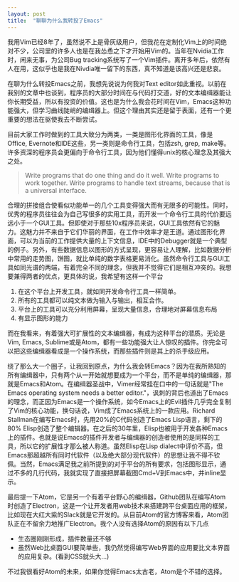 ```yaml
---
layout: post
title:  "聊聊为什么我转投了Emacs"
---
```


我用Vim已经8年了，虽然说不上是骨灰级用户，但我花在定制化Vim上的时间绝对不少，公司里的许多人也是在我怂恿之下才开始用Vim的。当年在Nvidia工作时，闲来无事，为公司Bug tracking系统写了一个Vim插件。离开多年后，依然有人在用，这似乎也是我在Nivdia唯一留下的东西，真不知道是该高兴还是悲哀。

在聊为什么转投Emacs之前，我想先说说为何我对Text editor如此重视。以前在我别的文章中也谈到，程序员的大部分时间在与代码打交道，好的文本编缉器能让你长期受益，所以有投资的价值。这也是为什么我会花时间在Vim，Emacs这种功能强大，但学习曲线陡峭的编缉器上。但这个理由其实还是留于表面，还有一个更重要的想法在驱使我去不断尝试。

目前大家工作时做到的工具大致分为两类，一类是图形化界面的工具，像是Office, Evernote和IDE这些，另一类则是命令行工具，包括zsh, grep, make等。许多资深的程序员会更偏向于命令行工具，因为他们懂得unix的核心理念及其强大之处。

> Write programs that do one thing and do it well. Write programs to work together. Write programs to handle text streams, because that is a universal interface.

合理的拼接组合使看似功能单一的几个工具变得强大而有无限多的可能性。同时，优秀的程序员往往会为自己写很多的实用工具，而开发一个命令行工具的代价要远远小于一个GUI工具。但即使对于那些10x程序员来说，GUI工具依然有它的魅力。这魅力并不来自于它们华丽的界面，在工作中效率才是王道。通过图形化界面，可以为当前的工作提供大量的上下文信息，IDE中的Debugger就是一个典型的例子。另外，有些数据信息以图形的方式呈现，更容易让人理解，比如数据分析中常用的走势图，饼图，就比单纯的数字表格更易消化。虽然命令行工具与GUI工具如同光谱的两端，有着完全不同的理念，但我并不觉得它们是相互冲突的。我想要兼得两者的优点，更具体的说，我希望有这样一个平台

1. 在这个平台上开发工具，就如同开发命令行工具一样简单。
2. 所有的工具都可以纯文本做为输入与输出，相互合作。
3. 平台上的工具可以充分利用屏幕，呈现大量信息，合理地对屏幕信息布局
4. 有显示图形的能力

而在我看来，有着强大可扩展性的文本编缉器，有成为这种平台的潜质。无论是Vim, Emacs, Sublime或是Atom，都有一些功能强大让人惊叹的插件。你完全可以把这些编缉器看成是一个操作系统，而那些插件则是其上的杀手级应用。

绕了那么大一个圈子，让我回到原点，为什么我会转Emacs？因为在我所熟知的所有编缉器中，只有两个从一开始就想要成为一个平台，而不是单纯的编缉器，那就是Emacs和Atom。在编缉器圣战中，Vimer经常挂在口中的一句话就是"The Emacs operating system needs a better editor."，讽刺的背后也道出了Emacs的理念，而正因为Emacs是一个操作系统，如今Emacs上的Evil插件几乎完全复制了Vim的核心功能，换句话说，Vim成了Emacs系统上的一款应用。Richard Stallman在编写Emacs时，先用20%的C代码创造了Emacs Lisp语言，剩下的80% Elisp创造了整个编辑器。在之后的30年里，Elisp也被用于开发各种Emacs上的插件。也就是说Emacs的插件开发者与编缉器的创造者使用的是同样的工具，所以它的扩展性才那么被人称道。虽然Elisp在Lisp dialect中评价不高，但Emacs那超越所有同时代软件（以及绝大部分现代软件）的思想让我不得不钦佩。当然，Emacs满足我之前所提到的对于平台的所有要求，包括图形显示，通过不多的几行代码，我就实现了直接把屏幕截图Cmd+V到Emacs中，并inline显示。

最后提一下Atom，它是另一个有着平台野心的编缉器，Github团队在编写Atom时创造了Electron，这是一个让开发者用web技术来搭建跨平台桌面应用的框架，比如现在大红大紫的Slack就是它开发的。从目前Atom的官方博客来看，Atom团队正在不留余力地推广Electron。我个人没有选择Atom的原因有以下几点

- 生态圈刚刚形成，插件数量还不够
- 虽然Web比桌面GUI要简单些，我仍然觉得编写Web界面的应用要比文本界面的应用复杂。(看到CSS就头大...)

不过我很看好Atom的未来，如果你觉得Emacs太古老，Atom是个不错的选择。
